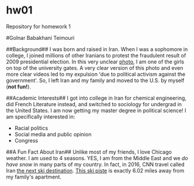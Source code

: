 # hw01
Repository for homework 1

#Golnar Babakhani Teimouri

##Background##
I was born and raised in Iran. When I was a sophomore in college, I joined millions of other Iranians to  protest the fraudulent result of 2009 presidential election. In this very unclear [photo](photo.jpg), I am one of the girls on top of the university gates. A very clear version of this photo and even more clear videos led to my expulsion 'due to political activism against the government'. So, I left Iran and my family and moved to the U.S. by myself (**not fun!**). 

##Academic Interests##
I got into college in Iran for chemical engineering, did French Literature instead, and switched to sociology for undergrad in the United States. I am now getting my master degree in political science! I am specifically interested in:

* Racial politics
* Social media and public opinion
* Congress



##A Fun Fact About Iran##
Unlike most of my friends, I love Chicago weather. I am used to 4 seasons. YES, I am from the Middle East and we *do have snow* in many parts of my country. In fact, in 2016, CNN travel called Iran [the next ski destination](https://www.cnn.com/travel/article/iran-ski-dizin-damavand-silk-road/index.html). [This ski piste](http://www.damawand.de/Ski/Tochal.html) is exactly 6.02 miles away from my family's apartment.











